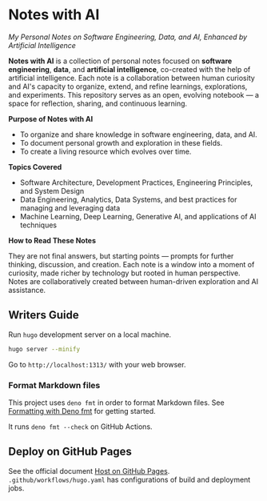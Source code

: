 # Notes with AI

_My Personal Notes on Software Engineering, Data, and AI, Enhanced by Artificial Intelligence_

**Notes with AI** is a collection of personal notes focused on **software engineering**, **data**, and **artificial
intelligence**, co-created with the help of artificial intelligence. Each note is a collaboration between human
curiosity and AI's capacity to organize, extend, and refine learnings, explorations, and experiments. This repository
serves as an open, evolving notebook — a space for reflection, sharing, and continuous learning.

**Purpose of Notes with AI**

- To organize and share knowledge in software engineering, data, and AI.
- To document personal growth and exploration in these fields.
- To create a living resource which evolves over time.

**Topics Covered**

- Software Architecture, Development Practices, Engineering Principles, and System Design
- Data Engineering, Analytics, Data Systems, and best practices for managing and leveraging data
- Machine Learning, Deep Learning, Generative AI, and applications of AI techniques

**How to Read These Notes**

They are not final answers, but starting points — prompts for further thinking, discussion, and creation. Each note is a
window into a moment of curiosity, made richer by technology but rooted in human perspective. Notes are collaboratively
created between human-driven exploration and AI assistance.

## Writers Guide

Run `hugo` development server on a local machine.

```bash
hugo server --minify
```

Go to `http://localhost:1313/` with your web browser.

### Format Markdown files

This project uses `deno fmt` in order to format Markdown files. See
[Formatting with Deno fmt](https://docs.deno.com/examples/deno_fmt/) for getting started.

It runs `deno fmt --check` on GitHub Actions.

## Deploy on GitHub Pages

See the official document [Host on GitHub Pages](https://gohugo.io/host-and-deploy/host-on-github-pages/).
`.github/workflows/hugo.yaml` has configurations of build and deployment jobs.
